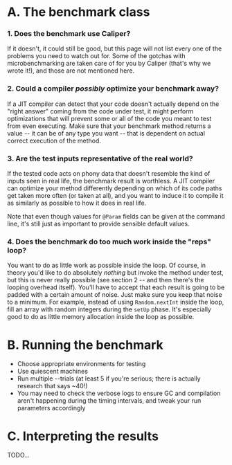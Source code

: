 # A. The benchmark class #

### 1. Does the benchmark use Caliper? ###

If it doesn't, it could still be good, but this page will not list every one of the problems you need to watch out for.  Some of the gotchas with microbenchmarking are taken care of for you by Caliper (that's why we wrote it!), and those are not mentioned here.

### 2. Could a compiler _possibly_ optimize your benchmark away? ###

If a JIT compiler can detect that your code doesn't actually depend on the "right answer" coming from the code under test, it might perform optimizations that will prevent some or all of the code you meant to test from even executing.  Make sure that your benchmark method returns a value -- it can be of any type you want -- that is dependent on actual correct execution of the method.

### 3. Are the test inputs representative of the real world? ###

If the tested code acts on phony data that doesn't resemble the kind of inputs seen in real life, the benchmark result is worthless. A JIT compiler can optimize your method differently depending on which of its code paths get taken more often (or taken at all), and you want to induce it to compile it as similarly as possible to how it does in real life.

Note that even though values for `@Param` fields can be given at the command line, it's still just as important to provide sensible default values.

### 4. Does the benchmark do too much work inside the "reps" loop? ###

You want to do as little work as possible inside the loop. Of course, in theory you'd like to do absolutely _nothing_ but invoke the method under test, but this is never really possible (see section 2 -- and then there's the looping overhead itself).  You'll have to accept that each result is going to be padded with a certain amount of noise.  Just make sure you keep that noise to a minimum.  For example, instead of using `Random.nextInt` inside the loop, fill an array with random integers during the `setUp` phase.  It's especially good to do as little memory allocation inside the loop as possible.

# B. Running the benchmark #

  * Choose appropriate environments for testing
  * Use quiescent machines
  * Run multiple --trials (at least 5 if you're serious; there is actually research that says ~40!)
  * You may need to check the verbose logs to ensure GC and compilation aren't happening during the timing intervals, and tweak your run parameters accordingly

# C. Interpreting the results #

TODO...